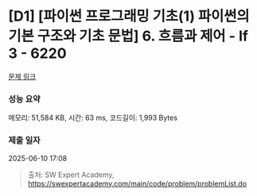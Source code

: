 # [D1] [파이썬 프로그래밍 기초(1) 파이썬의 기본 구조와 기초 문법] 6. 흐름과 제어 - If 3 - 6220 

[문제 링크](https://swexpertacademy.com/main/code/problem/problemDetail.do?contestProbId=AWcU9JPq4k8DFAU4) 

### 성능 요약

메모리: 51,584 KB, 시간: 63 ms, 코드길이: 1,993 Bytes

### 제출 일자

2025-06-10 17:08



> 출처: SW Expert Academy, https://swexpertacademy.com/main/code/problem/problemList.do